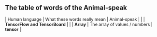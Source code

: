## The table of words of the Animal-speak
| Human language | What these words really mean | Animal-speak |
| | **TensorFlow and TensorBoard** | |
| **Array** | The array of values / numbers | **tensor** |

